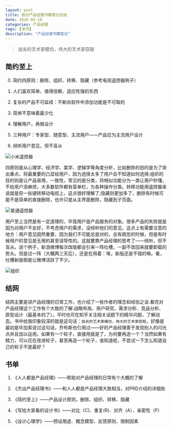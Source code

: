 ```yaml
---
layout: post
title: 部分产品经理书籍笔记总结
date: 2016-05-10
categories: 产品经理
tags: [读书]
description: "产品经理书籍笔记"
---
```


> 拙劣的艺术家模仿，伟大的艺术家窃取

## 简约至上

0. 简约四原则：删除、组织、转移、隐藏（参考电视遥控器例子）

1. 人们喜欢简单、值得信赖、适应性强的东西

2. 复杂的产品不可延续：不断向软件中添加功能是不可取的

3. 简单不意味着最少化

4. 理解用户，再做设计

5. 三种用户：专家型、随意型、主流用户——产品应为主流用户设计

6. 倾听用户意见，但不盲从

![小米遥控器](http://7xsx6z.com2.z0.glb.clouddn.com/%E5%B0%8F%E7%B1%B3%E9%81%A5%E6%8E%A7%E5%99%A8.jpg)

四原则是从心理学、经济学、美学、逻辑学等角度分析，比如删除的目的是为了突出重点，将最重要的凸显给用户，因为选择太多了用户会不知道如何选择;组织的目的则是让产品易用，一致性，常见的是分类，将相似功能分为一类让用户秒懂，不给用户添麻烦，大多数软件都有菜单栏，为各种操作分类。转移功能用遥控器来说就是将一些键转移动电视上，这点很好理解了;隐藏则更加多了，删除有时候可能不是简单的直接删除，也许只是从主界面删除，隐藏到子页面。

![普通遥控器](http://7xsx6z.com2.z0.glb.clouddn.com/%E6%99%AE%E9%80%9A%E9%81%A5%E6%8E%A7%E5%99%A8.jpg)

用户至上当然是有一定道理的，毕竟用户是产品服务的对象。很多产品的失败就是因为对用户不友好，不考虑用户的需求，没倾听他们的意见。这点上有需要注意的地方：用户意见固然重要，因为我们不可能总是对的，总有疏忽的时候，但是有时候用户的意见是无用的甚至误导性的。这就要靠产品经理的思考了——倾听，但不盲从。说个例子，新浪微博每次改版都会引来一阵吐槽，一副不改回来就要卸载的势头。但是过一阵（大概两三天后），还是在用着：唉，新版还是不错的嘛。看，吐槽新版倒是让微博活跃了不少。

![组织](http://7xsx6z.com1.z0.glb.clouddn.com/%E7%BB%84%E7%BB%87.png)

## 结网

结网主要是讲产品经理的日常工作，也介绍了一些作者的理念和经验之谈.看完对产品经理这个工作有个大致的了解:战略布局、用户研究、需求分析、竞品分析、原型设计（最基本的了）。平时也可在知乎关注相关话题下的精华问题，了解动态。书中给我印象较深的就是这句话：`拙劣的艺术家模仿，伟大的艺术家窃取`，好像是最初是毕加索说过这句话，乔布斯也引用过——好的产品经理善于发现别人的闪光点并且加以运用。如果有一个轮子，直接用就是了，为何要再造一个？当然如果有精力，可以花在改进轮子，甚至再造一个轮子，谁知道呢，不尝试一下怎么知道自己的轮子不是最好？

## 书单

1. 《人人都是产品经理》——帮助对产品经理的日常有个大概的了解

2. 《杰出产品经理书》——和人人都是产品经理大致相当，对PRD介绍的详细些

3. 《简约至上》——产品设计原则，删除、组织、转移、隐藏

4. 《写给大家看的设计书》——对比（C)、重复(R)、对齐（A）、亲密性（P）

5. 《设计心理学》——预设用途、概念模型、反馈原则、限制因素

